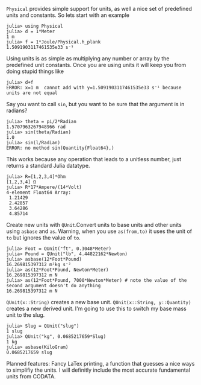 ```Physical``` provides simple support for units, as well a nice set of predefined units and constants. So lets start with an example

```
julia> using Physical
julia> d = 1*Meter
1 m 
julia> f = 1*Joule/Physical.h_plank
1.5091903117461535e33 s⁻¹
```
Using units is as simple as multiplying any number or array by the predefined unit constants. Once you are using units it will keep you from doing stupid things like
```
julia> d+f
ERROR: x=1 m  cannot add with y=1.5091903117461535e33 s⁻¹ because units are not equal
```

Say you want to call ``sin``, but you want to be sure that the argument is in radians?
```
julia> theta = pi/2*Radian
1.5707963267948966 rad 
julia> sin(theta/Radian)
1.0
julia> sin(l/Radian)
ERROR: no method sin(Quantity{Float64},)
```
This works because any operation that leads to a unitless number, just returns a standard Julia datatype.
```
julia> R=[1,2,3,4]*Ohm
[1,2,3,4] Ω 
julia> R*17*Ampere/(14*Volt)
4-element Float64 Array:
 1.21429
 2.42857
 3.64286
 4.85714
```
Create new units with ```QUnit```.Convert units to base units and other units using ```asbase``` and ```as```.  Warning, when you use ```as(from,to)``` it uses the unit of `to` but ignores the value of `to`.
```
julia> Foot = QUnit("ft", 0.3048*Meter)
julia> Pound = QUnit("lb", 4.44822162*Newton)
julia> asbase(12*Foot*Pound)
16.269815397312 m²kg s⁻²
julia> as(12*Foot*Pound, Newton*Meter)
16.269815397312 m N 
julia> as(12*Foot*Pound, 7000*Newton*Meter) # note the value of the second argument doesn't do anything
16.269815397312 m N 
```

```QUnit(x::String)``` creates a new base unit.  ```QUnit(x::String, y::Quantity)``` creates a new derived unit.  I'm going to use this to switch my base mass unit to the slug.
```
julia> Slug = QUnit("slug")
1 slug 
julia> QUnit("kg", 0.0685217659*Slug)
1 kg 
julia> asbase(KiloGram)
0.0685217659 slug 
```

Planned features: Fancy LaTex printing, a function that guesses a nice ways to simplifiy the units. I will definitly include the most accurate fundamental units from CODATA. 
